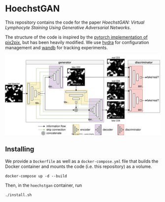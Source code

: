 HoechstGAN
==========

This repository contains the code for the paper *HoechstGAN: Virtual Lymphocyte Staining Using Generative Adversarial
Networks*.

The structure of the code is inspired by the [pytorch implementation of pix2pix](https://github.com/junyanz/pytorch-CycleGAN-and-pix2pix), but has been heavily modified.
We use [hydra](https://hydra.cc) for configuration management and [wandb](http://wandb.ai) for tracking experiments.

![](img/hoechstgan_notex.svg)

## Installing
We provide a `Dockerfile` as well as a `docker-compose.yml` file that builds the Docker container and mounts the code (i.e. this repository) as a volume.
```
docker-compose up -d --build
```
Then, in the `hoechstgan` container, run
```
./install.sh
```